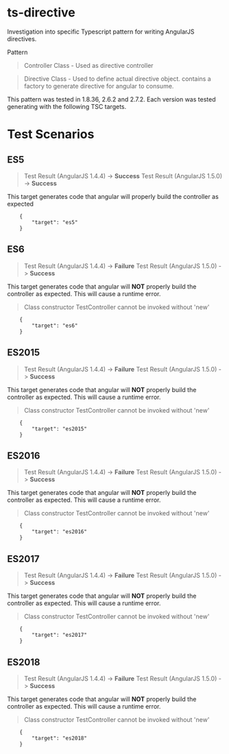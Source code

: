 # ts-directive

Investigation into specific Typescript pattern for writing AngularJS directives.

Pattern

> Controller Class - Used as directive controller

> Directive Class - Used to define actual directive object. contains a factory to generate directive for angular to consume.

This pattern was tested in 1.8.36, 2.6.2 and 2.7.2. Each version was tested generating with the following TSC targets.

# Test Scenarios

## ES5

> Test Result (AngularJS 1.4.4) -> **Success**
> Test Result (AngularJS 1.5.0) -> **Success**

This target generates code that angular will properly build the controller as expected

        {
            "target": "es5"
        }

## ES6

> Test Result (AngularJS 1.4.4) -> **Failure**
> Test Result (AngularJS 1.5.0) -> **Success**

This target generates code that angular will **NOT** properly build the controller as expected. This will cause a runtime error.

> Class constructor TestController cannot be invoked without 'new'

        {
            "target": "es6"
        }

## ES2015

> Test Result (AngularJS 1.4.4) -> **Failure**
> Test Result (AngularJS 1.5.0) -> **Success**

This target generates code that angular will **NOT** properly build the controller as expected. This will cause a runtime error.

> Class constructor TestController cannot be invoked without 'new'

        {
            "target": "es2015"
        }

## ES2016

> Test Result (AngularJS 1.4.4) -> **Failure**
> Test Result (AngularJS 1.5.0) -> **Success**

This target generates code that angular will **NOT** properly build the controller as expected. This will cause a runtime error.

> Class constructor TestController cannot be invoked without 'new'

        {
            "target": "es2016"
        }

## ES2017

> Test Result (AngularJS 1.4.4) -> **Failure**
> Test Result (AngularJS 1.5.0) -> **Success**

This target generates code that angular will **NOT** properly build the controller as expected. This will cause a runtime error.

> Class constructor TestController cannot be invoked without 'new'

        {
            "target": "es2017"
        }

## ES2018

> Test Result (AngularJS 1.4.4) -> **Failure**
> Test Result (AngularJS 1.5.0) -> **Success**

This target generates code that angular will **NOT** properly build the controller as expected. This will cause a runtime error.

> Class constructor TestController cannot be invoked without 'new'

        {
            "target": "es2018"
        }